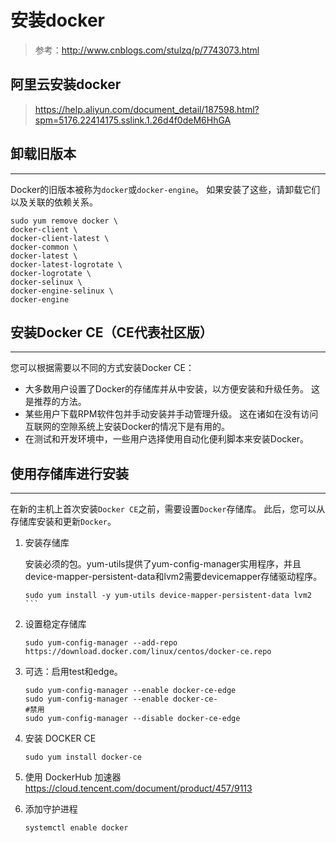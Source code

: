 # 安装docker
> 参考：http://www.cnblogs.com/stulzq/p/7743073.html

## 阿里云安装docker
>  https://help.aliyun.com/document_detail/187598.html?spm=5176.22414175.sslink.1.26d4f0deM6HhGA


## 卸载旧版本
---
Docker的旧版本被称为`docker`或`docker-engine`。 如果安装了这些，请卸载它们以及关联的依赖关系。
``` shell
sudo yum remove docker \
docker-client \
docker-client-latest \
docker-common \
docker-latest \
docker-latest-logrotate \
docker-logrotate \
docker-selinux \
docker-engine-selinux \
docker-engine
```

## 安装Docker CE（CE代表社区版）
---
您可以根据需要以不同的方式安装Docker CE：
+ 大多数用户设置了Docker的存储库并从中安装，以方便安装和升级任务。 这是推荐的方法。
+ 某些用户下载RPM软件包并手动安装并手动管理升级。 这在诸如在没有访问互联网的空隙系统上安装Docker的情况下是有用的。
+ 在测试和开发环境中，一些用户选择使用自动化便利脚本来安装Docker。


## 使用存储库进行安装
---
在新的主机上首次安装`Docker CE`之前，需要设置`Docker`存储库。 此后，您可以从存储库安装和更新`Docker`。

1.  安装存储库

    安装必须的包。yum-utils提供了yum-config-manager实用程序，并且device-mapper-persistent-data和lvm2需要devicemapper存储驱动程序。
    ````
    sudo yum install -y yum-utils device-mapper-persistent-data lvm2
    ```
2.  设置稳定存储库
    ```
    sudo yum-config-manager --add-repo https://download.docker.com/linux/centos/docker-ce.repo
    ```
3.  可选：启用test和edge。
    ```
    sudo yum-config-manager --enable docker-ce-edge
    sudo yum-config-manager --enable docker-ce-
    #禁用
    sudo yum-config-manager --disable docker-ce-edge
    ```

4.  安装 DOCKER CE
    ```
    sudo yum install docker-ce
    ```

5.  使用 DockerHub 加速器
    https://cloud.tencent.com/document/product/457/9113
    

6.  添加守护进程
    ```
    systemctl enable docker
    ```
